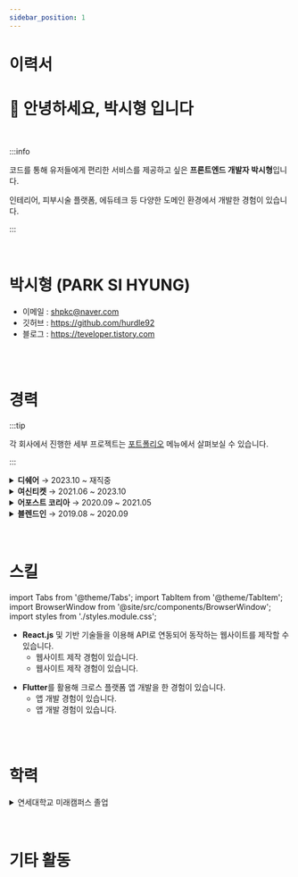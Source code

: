 ```yaml
---
sidebar_position: 1
---
```


# 이력서

# 👋 안녕하세요, 박시형 입니다

<br/>

:::info

코드를 통해 유저들에게 편리한 서비스를 제공하고 싶은 **프론트엔드 개발자 박시형**입니다.

인테리어, 피부시술 플랫폼, 에듀테크 등 다양한 도메인 환경에서 개발한 경험이 있습니다.

:::

<br/>

# 박시형 (PARK SI HYUNG)

- 이메일 : shpkc@naver.com
- 깃허브 : https://github.com/hurdle92
- 블로그 : https://teveloper.tistory.com

<br/>
<br/>

# 경력

:::tip

각 회사에서 진행한 세부 프로젝트는 [포트폴리오](/about/category/포트폴리오-1) 메뉴에서 살펴보실 수 있습니다.

:::

<details>
  <summary><strong style={{color : "blue"}}>디쉐어</strong> → 2023.10 ~ 재직중 </summary>

- IT 개발팀, Frontend Developer
- 주요 업무
  - 에이닷 ON React 프로젝트 구축
  - 생성형 AI 플랫폼 프론트엔드 프로토타입 개발
- 주요 기술 스택
  - React, Next.js, React-Query, Turborepo, Zustand, Styled-Components, Storybook

</details>

<details>
  <summary><strong style={{color : "blue"}}>여신티켓</strong> → 2021.06 ~ 2023.10</summary>

- 플랫폼 개발팀, Frontend Developer
- 주요 업무
  - 에이닷 ON React 프로젝트 구축
  - 생성형 AI 플랫폼 프론트엔드 프로토타입 개발

</details>

<details>
  <summary><strong style={{color : "blue"}}>어포스트 코리아</strong> → 2020.09 ~ 2021.05</summary>

- 플랫폼 개발팀, Frontend Developer
- 주요 업무
  - 에이닷 ON React 프로젝트 구축
  - 생성형 AI 플랫폼 프론트엔드 프로토타입 개발

</details>

<details>
  <summary><strong style={{color : "blue"}}>블렌드인</strong> → 2019.08 ~ 2020.09</summary>

- 플랫폼 개발팀, Frontend Developer
- 주요 업무
  - 에이닷 ON React 프로젝트 구축
  - 생성형 AI 플랫폼 프론트엔드 프로토타입 개발

</details>

<br/>
<br/>

# 스킬

import Tabs from '@theme/Tabs';
import TabItem from '@theme/TabItem';
import BrowserWindow from '@site/src/components/BrowserWindow';
import styles from './styles.module.css';


<BrowserWindow>
<Tabs>
<TabItem value="js" label="Frontend" attributes={{className: styles.blue}}>

- **React.js** 및 기반 기술들을 이용해 API로 연동되어 동작하는 웹사이트를 제작할 수 있습니다.
  - 웹사이트 제작 경험이 있습니다.
  - 웹사이트 제작 경험이 있습니다.

</TabItem>
<TabItem value="flutter" label="Flutter">

- **Flutter**를 활용해 크로스 플랫폼 앱 개발을 한 경험이 있습니다.
  - 앱 개발 경험이 있습니다.
  - 앱 개발 경험이 있습니다.

</TabItem>
</Tabs>
</BrowserWindow>

<br/>
<br/>

# 학력

<details>
  <summary>연세대학교 미래캠퍼스 졸업</summary>

- **컴퓨터 정보통신공학부**를 졸업했습니다. (2013.03 ~ 2019.02)

</details>

<br/>
<br/>

# 기타 활동
